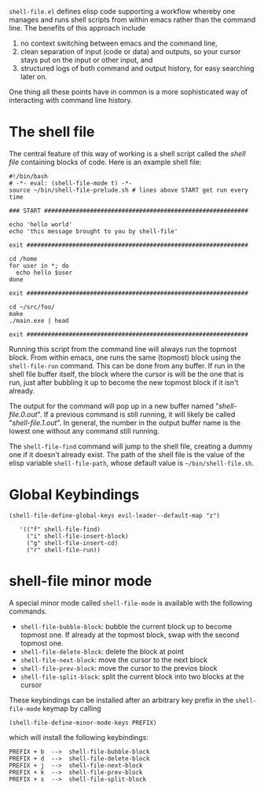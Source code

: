 `shell-file.el` defines elisp code supporting a workflow whereby one
manages and runs shell scripts from within emacs rather than the
command line.  The benefits of this approach include

  1. no context switching between emacs and the command line,
  2. clean separation of input (code or data) and outputs, so your
     cursor stays put on the input or other input, and
  3. structured logs of both command and output history, for easy
     searching later on.

One thing all these points have in common is a more sophisticated 
way of interacting with command line history. 

# The shell file #

The central feature of this way of working is a shell script called
the *shell file* containing blocks of code.  Here is an example shell
file:

    #!/bin/bash
    # -*- eval: (shell-file-mode t) -*-
    source ~/bin/shell-file-prelude.sh # lines above START get run every time

    ### START ##########################################################

    echo 'hello world'
    echo 'this message brought to you by shell-file'

    exit ###############################################################

    cd /home
    for user in *; do
      echo hello $user
    done

    exit ###############################################################

    cd ~/src/foo/
    make
    ./main.exe | head

    exit ###############################################################

Running this script from the command line will always run the topmost
block.  From within emacs, one runs the same (topmost) block using the
`shell-file-run` command.  This can be done from any buffer.  If run
in the shell file buffer itself, the block where the cursor is will be
the one that is run, just after bubbling it up to become the new
topmost block if it isn't already.

The output for the command will pop up in a new buffer named
"*shell-file.0.out*".  If a previous command is still running, it will
likely be called "*shell-file.1.out*".  In general, the number in the
output buffer name is the lowest one without any command still
running.

The `shell-file-find` command will jump to the shell file, creating a
dummy one if it doesn't already exist.  The path of the shell file is 
the value of the elisp variable `shell-file-path`, whose default value
is `~/bin/shell-file.sh`.

# Global Keybindings #

    (shell-file-define-global-keys evil-leader--default-map "z")

       '(("f" shell-file-find)
         ("i" shell-file-insert-block)
         ("g" shell-file-insert-cd)
         ("r" shell-file-run))

# shell-file minor mode #

A special minor mode called `shell-file-mode` is available with 
the following commands.

  + `shell-file-bubble-block`: bubble the current block up to become
    topmost one.  If already at the topmost block, swap with the
    second topmost one.
  + `shell-file-delete-block`: delete the block at point
  + `shell-file-next-block`: move the cursor to the next block
  + `shell-file-prev-block`: move the cursor to the previos block
  + `shell-file-split-block`: split the current block into two blocks
    at the cursor

These keybindings can be installed after an arbitrary key prefix in
the `shell-file-mode` keymap by calling

    (shell-file-define-minor-mode-keys PREFIX)

which will install the following keybindings:

    PREFIX + b  -->  shell-file-bubble-block
    PREFIX + d  -->  shell-file-delete-block
    PREFIX + j  -->  shell-file-next-block
    PREFIX + k  -->  shell-file-prev-block
    PREFIX + s  -->  shell-file-split-block
